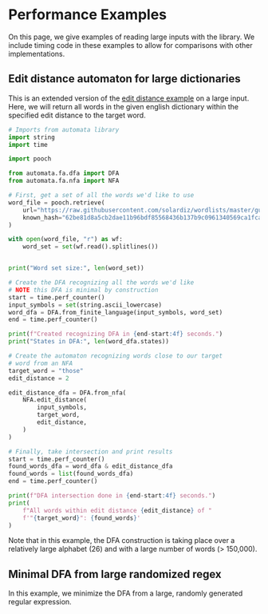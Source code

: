 # Performance Examples

On this page, we give examples of reading large inputs with the library.
We include timing code in these examples to allow for comparisons with
other implementations.

## Edit distance automaton for large dictionaries

This is an extended version of the [edit distance example](fa-examples#edit-distance-automaton) on a large input. Here, we will
return all words in the given english dictionary within the specified
edit distance to the target word.

```python
# Imports from automata library
import string
import time

import pooch

from automata.fa.dfa import DFA
from automata.fa.nfa import NFA

# First, get a set of all the words we'd like to use
word_file = pooch.retrieve(
    url="https://raw.githubusercontent.com/solardiz/wordlists/master/gutenberg-all-lowercase-words.txt",
    known_hash="62be81d8a5cb2dae11b96bdf85568436b137b9c0961340569ca1fca595774788",
)

with open(word_file, "r") as wf:
    word_set = set(wf.read().splitlines())


print("Word set size:", len(word_set))

# Create the DFA recognizing all the words we'd like
# NOTE this DFA is minimal by construction
start = time.perf_counter()
input_symbols = set(string.ascii_lowercase)
word_dfa = DFA.from_finite_language(input_symbols, word_set)
end = time.perf_counter()

print(f"Created recognizing DFA in {end-start:4f} seconds.")
print("States in DFA:", len(word_dfa.states))

# Create the automaton recognizing words close to our target
# word from an NFA
target_word = "those"
edit_distance = 2

edit_distance_dfa = DFA.from_nfa(
    NFA.edit_distance(
        input_symbols,
        target_word,
        edit_distance,
    )
)

# Finally, take intersection and print results
start = time.perf_counter()
found_words_dfa = word_dfa & edit_distance_dfa
found_words = list(found_words_dfa)
end = time.perf_counter()

print(f"DFA intersection done in {end-start:4f} seconds.")
print(
    f"All words within edit distance {edit_distance} of "
    f'"{target_word}": {found_words}'
)
```

Note that in this example, the DFA construction is taking place
over a relatively large alphabet (26) and with a large number
of words (> 150,000).

## Minimal DFA from large randomized regex

In this example, we minimize the DFA from a large, randomly
generated regular expression.

